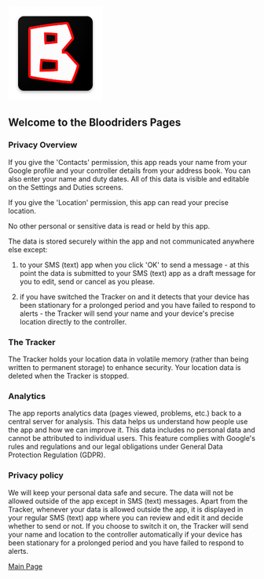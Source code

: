 ![Logo](ic_launcher.png)

## Welcome to the Bloodriders Pages

### Privacy Overview
If you give the 'Contacts' permission, this app reads your name from your Google profile and your controller details from your address book. You can also enter your name and duty dates. All of this data is visible and editable on the Settings and Duties screens.

If you give the 'Location' permission, this app can read your precise location.

No other personal or sensitive data is read or held by this app.

The data is stored securely within the app and not communicated anywhere else except:

 1) to your SMS (text) app when you click 'OK' to send a message - at this point the data is submitted to your SMS (text) app as a draft message for you to edit, send or cancel as you please.
 
 2) if you have switched the Tracker on and it detects that your device has been stationary for a prolonged period and you have failed to respond to alerts - the Tracker will send your name and your device's precise location directly to the controller.

### The Tracker
The Tracker holds your location data in volatile memory (rather than being written to permanent storage) to enhance security. Your location data is deleted when the Tracker is stopped.

### Analytics
The app reports analytics data (pages viewed, problems, etc.) back to a central server for analysis. This data helps us understand how people use the app and how we can improve it. This data includes no personal data and cannot be attributed to individual users. This feature complies with Google's rules and regulations and our legal obligations under General Data Protection Regulation (GDPR).

### Privacy policy
We will keep your personal data safe and secure. The data will not be allowed outside of the app except in SMS (text) messages. Apart from the Tracker, whenever your data is allowed outside the app, it is displayed in your regular SMS (text) app where you can review and edit it and decide whether to send or not. If you choose to switch it on, the Tracker will send your name and location to the controller automatically if your device has been stationary for a prolonged period and you have failed to respond to alerts.

[Main Page](https://roxburd.github.io/bloodriders/)
